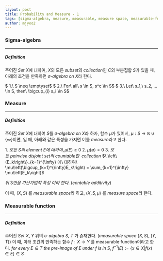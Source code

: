 ```yaml
---
layout: post
title: Probability and Measure - 1
tags: [sigma-algebra, measure, measurable, measure space, measurable-function]
author: mjyoo2
---
```


### Sigma-algebra
---
##### Definition
주어진 $Set\ X$에 대하여, $X$의 모든 $subset$의 $collection$인 $C$의 부분집합 $S$가 있을 때, 아래의 조건을 만족하면 $\sigma\text{-}algebra\ on\ X$라 한다.

$ 1.\ S \neq \emptyset$
$ 2.\ For\ all\ s \in S, s^c \in S$
$ 3.\ Let\ s_1,\ s_2, ... \in S, then\ \bigcup_{i} s_i \in S$

### Measure
---
##### Definition
주어진 $Set\ X$에 대하여 $S$를 $\sigma\text{-}algebra\ on\ X$라 하자, 함수 $\mu$가 있어서, $\mu : S \to \mathbb{R} \cup \left\{\infty\right\}$이면, 일 때, 아래와 같은 특성을 가지면 이를 $measure$라고 한다.

$1.\ 모든\ S의\ element\ E에\ 대하여, \mu\left(E\right)\geq 0$
$2.\ \mu\left(\emptyset\right) = 0$
$3.\ 모든\ pairwise\ disjoint\ set의\ countable한$ $\ collection$ $\  \left\{E_k\right\}_{k=1}^{\infty} 에\ 대하여\ \mu\left(\bigcup_{k=1}^{\infty}E_k\right) = \sum_{k=1}^{\infty} \mu\left(E_k\right)$

$위\ 3번을\ 가산가법적\ 특성\ 이라\ 한다.\ (contable\ additivity)$

이 때, $\left(X, S\right)$ 를 $measurable\ space$라 하고, $\left(X, S, \mu\right)$ 를 $measure\ space$라 한다.

### Measurable function
---
##### Definition
주어진 $Set\ X,\ Y$ 위의 $\sigma\text{-}algebra\ S,\ T$ 가 존재한다. ($measurable\ space\ (X, S),\ (Y, T)$) 이 때, 아래 조건의 만족하는 함수 $f: X \to Y$ 를 measurable function이라고 한다.
$for\ every\ E\in T\ the\ pre\text{-}image\ of\ E\ under\ f\ is\ in\ S$$,\ f^{-1}\left(E\right):= \left\{x \in X|f\left(x\right)\in E\right\} \in S$
